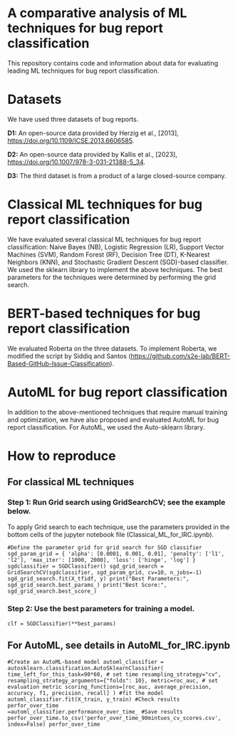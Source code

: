 # A comparative analysis of ML techniques for bug report classification
This repository contains code and information about data for evaluating leading ML techniques for bug report classification.
# Datasets
We have used three datasets of bug reports.

**D1:** An open-source data provided by Herzig et al., [2013], https://doi.org/10.1109/ICSE.2013.6606585.

**D2:** An open-source data provided by Kallis et al., [2023], https://doi.org/10.1007/978-3-031-21388-5_34.

**D3:** The third dataset is from a product of a large closed-source company.
# Classical ML techniques for bug report classification
We have evaluated several classical ML techniques for bug report classification: Naive Bayes (NB), Logistic Regression (LR), Support Vector Machines (SVM), Random Forest (RF), Decision Tree (DT), K-Nearest Neighbors (KNN), and Stochastic Gradient Descent (SGD)-based classifier.
We used the sklearn library to implement the above techniques. The best parameters for the techniques were determined by performing the grid search.
# BERT-based techniques for bug report classification
We evaluated Roberta on the three datasets. To implement Roberta, we modified the script by Siddiq and Santos (https://github.com/s2e-lab/BERT-Based-GitHub-Issue-Classification).
# AutoML for bug report classification
In addition to the above-mentioned techniques that require manual training and optimization, we have also proposed and evaluated AutoML for bug report classification.
For AutoML, we used the Auto-sklearn library.
# How to reproduce
## For classical ML techniques
### Step 1: Run Grid search using GridSearchCV; see the example below. 
To apply Grid search to each technique, use the parameters provided in the bottom cells of the jupyter notebook file (Classical_ML_for_IRC.ipynb).

<code>#Define the parameter grid for grid search for SGD classifier
sgd_param_grid = {
    'alpha': [0.0001, 0.001, 0.01],
    'penalty': ['l1', 'l2'],
    'max_iter': [1000, 2000],
    'loss': ['hinge', 'log']
}
sgdclassifier = SGDClassifier()
sgd_grid_search = GridSearchCV(sgdclassifier, sgd_param_grid,  cv=10, n_jobs=-1)
sgd_grid_search.fit(X_tfidf, y)
print("Best Parameters:", sgd_grid_search.best_params_)
print("Best Score:", sgd_grid_search.best_score_)
</code>
### Step 2: Use the best parameters for training a model.
<code>clf = SGDClassifier(**best_params)</code>
## For AutoML, see details in AutoML_for_IRC.ipynb
<code>#Create an AutoML-based model
automl_classifier = autosklearn.classification.AutoSklearnClassifier(
    time_left_for_this_task=90*60, # set time
    resampling_strategy="cv",
    resampling_strategy_arguments={"folds": 10},
    metric=roc_auc, # set evaluation metric
    scoring_functions=[roc_auc, average_precision, accuracy, f1, precision, recall]
)
#fit the model 
automl_classifier.fit(X_train, y_train)
#Check results
perfor_over_time =automl_classifier.performance_over_time_
#Save results
perfor_over_time.to_csv('perfor_over_time_90mintues_cv_scores.csv', index=False) 
perfor_over_time
</code>
